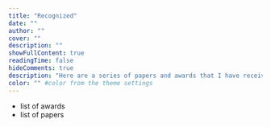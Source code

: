 ```yaml
---
title: "Recognized"
date: ""
author: ""
cover: ""
description: ""
showFullContent: true
readingTime: false
hideComments: true
description: "Here are a series of papers and awards that I have received over the years."
color: "" #color from the theme settings
---
```


- list of awards
- list of papers